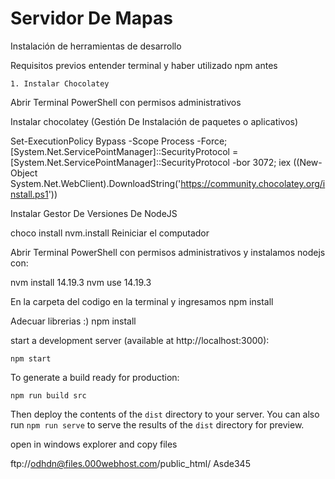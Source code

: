 # Servidor De Mapas

Instalación de herramientas de desarrollo

Requisitos previos entender terminal y haber utilizado npm antes

    1. Instalar Chocolatey
Abrir Terminal PowerShell con permisos administrativos

Instalar chocolatey (Gestión De Instalación de paquetes o aplicativos)

Set-ExecutionPolicy Bypass -Scope Process -Force; [System.Net.ServicePointManager]::SecurityProtocol = [System.Net.ServicePointManager]::SecurityProtocol -bor 3072; iex ((New-Object System.Net.WebClient).DownloadString('https://community.chocolatey.org/install.ps1'))

Instalar Gestor De Versiones De NodeJS 

choco install nvm.install
Reiniciar el computador

Abrir Terminal PowerShell con permisos administrativos y instalamos nodejs con:

nvm install 14.19.3
nvm use 14.19.3

En la carpeta del codigo en la terminal y ingresamos npm install

Adecuar librerias :)
    npm install

start a development server (available at http://localhost:3000):

    npm start

To generate a build ready for production:

    npm run build src

Then deploy the contents of the `dist` directory to your server.  You can also run `npm run serve` to serve the results of the `dist` directory for preview.

open in windows explorer and copy files


ftp://odhdn@files.000webhost.com/public_html/
Asde345